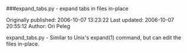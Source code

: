 ###expand_tabs.py - expand tabs in files in-place

Originally published: 2006-10-07 13:23:22
Last updated: 2006-10-07 20:55:12
Author: Ori Peleg

expand_tabs.py - Similar to Unix's expand(1) command, but can edit the files in-place.